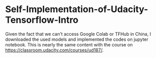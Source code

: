 # Self-Implementation-of-Udacity-Tensorflow-Intro
Given the fact that we can't access Google Colab or TFHub in China, I downloaded the used models and implemented the codes on jupyter notebook. This is nearly the same content with the course on  https://classroom.udacity.com/courses/ud187/.
